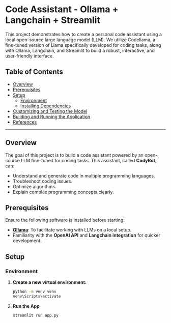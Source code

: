 # Code Assistant - Ollama + Langchain + Streamlit

This project demonstrates how to create a personal code assistant using a local open-source large language model (LLM). We utilize Codellama, a fine-tuned version of Llama specifically developed for coding tasks, along with Ollama, Langchain, and Streamlit to build a robust, interactive, and user-friendly interface.

## Table of Contents
- [Overview](#overview)
- [Prerequisites](#prerequisites)
- [Setup](#setup)
  - [Environment](#environment)
  - [Installing Dependencies](#installing-dependencies)
- [Customizing and Testing the Model](#customizing-and-testing-the-model)
- [Building and Running the Application](#building-and-running-the-application)
- [References](#references)

---

## Overview
The goal of this project is to build a code assistant powered by an open-source LLM fine-tuned for coding tasks. This assistant, called **CodyBot**, can:
- Understand and generate code in multiple programming languages.
- Troubleshoot coding issues.
- Optimize algorithms.
- Explain complex programming concepts clearly.

## Prerequisites
Ensure the following software is installed before starting:
- **[Ollama](https://ollama.com/)**: To facilitate working with LLMs on a local setup.
- Familiarity with the **OpenAI API** and **Langchain integration** for quicker development.

## Setup

### Environment
1. **Create a new virtual environment:**
   ```bash
   python -m venv venv
   venv\Scripts\activate
   ```

2. **Run the App**
   ```
   streamlit run app.py
   ```
